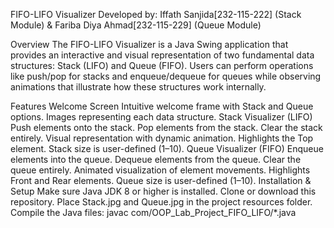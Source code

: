 FIFO-LIFO Visualizer
Developed by: Iffath Sanjida[232-115-222] (Stack Module) & Fariba Diya Ahmad[232-115-229] (Queue Module)

Overview
The FIFO-LIFO Visualizer is a Java Swing application that provides an interactive and visual representation of two fundamental data structures: Stack (LIFO) and Queue (FIFO). Users can perform operations like push/pop for stacks and enqueue/dequeue for queues while observing animations that illustrate how these structures work internally.

Features
Welcome Screen
Intuitive welcome frame with Stack and Queue options.
Images representing each data structure.
Stack Visualizer (LIFO)
Push elements onto the stack.
Pop elements from the stack.
Clear the stack entirely.
Visual representation with dynamic animation.
Highlights the Top element.
Stack size is user-defined (1–10).
Queue Visualizer (FIFO)
Enqueue elements into the queue.
Dequeue elements from the queue.
Clear the queue entirely.
Animated visualization of element movements.
Highlights Front and Rear elements.
Queue size is user-defined (1–10).
Installation & Setup
Make sure Java JDK 8 or higher is installed.
Clone or download this repository.
Place Stack.jpg and Queue.jpg in the project resources folder.
Compile the Java files:
javac com/OOP_Lab_Project_FIFO_LIFO/*.java
